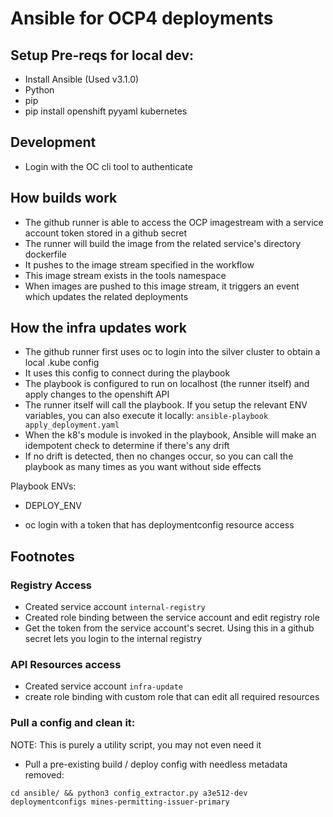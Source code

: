 # Ansible for OCP4 deployments

## Setup Pre-reqs for local dev:

- Install Ansible (Used v3.1.0)
- Python
- pip
- pip install openshift pyyaml kubernetes

## Development

- Login with the OC cli tool to authenticate

## How builds work

- The github runner is able to access the OCP imagestream with a service account token stored in a github secret
- The runner will build the image from the related service's directory dockerfile
- It pushes to the image stream specified in the workflow
- This image stream exists in the tools namespace
- When images are pushed to this image stream, it triggers an event which updates the related deployments

## How the infra updates work

- The github runner first uses oc to login into the silver cluster to obtain a local .kube config
- It uses this config to connect during the playbook
- The playbook is configured to run on localhost (the runner itself) and apply changes to the openshift API
- The runner itself will call the playbook. If you setup the relevant ENV variables, you can also execute it locally: `ansible-playbook apply_deployment.yaml`
- When the k8's module is invoked in the playbook, Ansible will make an idempotent check to determine if there's any drift
- If no drift is detected, then no changes occur, so you can call the playbook as many times as you want without side effects

Playbook ENVs:

- DEPLOY_ENV

* oc login with a token that has deploymentconfig resource access

## Footnotes

### Registry Access

- Created service account `internal-registry`
- Created role binding between the service account and edit registry role
- Get the token from the service account's secret. Using this in a github secret lets you login to the internal registry

### API Resources access

- Created service account `infra-update`
- create role binding with custom role that can edit all required resources

### Pull a config and clean it:

NOTE: This is purely a utility script, you may not even need it

- Pull a pre-existing build / deploy config with needless metadata removed:

`cd ansible/ && python3 config_extractor.py a3e512-dev deploymentconfigs mines-permitting-issuer-primary`
